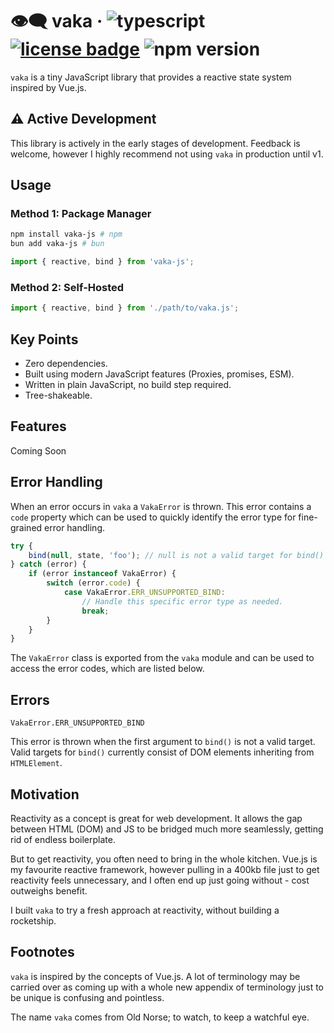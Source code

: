# 👁️‍🗨️ vaka &middot; ![typescript](https://img.shields.io/badge/language-javascript-f0db4f) [![license badge](https://img.shields.io/github/license/Kruithne/nwjs-installer?color=blue)](LICENSE) ![npm version](https://img.shields.io/npm/v/vaka-js?color=blue)

`vaka` is a tiny JavaScript library that provides a reactive state system inspired by Vue.js.

## ⚠️ Active Development

This library is actively in the early stages of development. Feedback is welcome, however I highly recommend not using `vaka` in production until v1.

## Usage

### Method 1: Package Manager

```bash
npm install vaka-js # npm
bun add vaka-js # bun
```

```js
import { reactive, bind } from 'vaka-js';
```

### Method 2: Self-Hosted

```js
import { reactive, bind } from './path/to/vaka.js';
```

## Key Points

- Zero dependencies.
- Built using modern JavaScript features (Proxies, promises, ESM).
- Written in plain JavaScript, no build step required.
- Tree-shakeable.

## Features

Coming Soon

## Error Handling

When an error occurs in `vaka` a `VakaError` is thrown. This error contains a `code` property which can be used to quickly identify the error type for fine-grained error handling.

```js
try {
	bind(null, state, 'foo'); // null is not a valid target for bind()
} catch (error) {
	if (error instanceof VakaError) {
		switch (error.code) {
			case VakaError.ERR_UNSUPPORTED_BIND:
				// Handle this specific error type as needed.
				break;
		}
	}
}
```

The `VakaError` class is exported from the `vaka` module and can be used to access the error codes, which are listed below.

## Errors

`VakaError.ERR_UNSUPPORTED_BIND`

This error is thrown when the first argument to `bind()` is not a valid target. Valid targets for `bind()` currently consist of DOM elements inheriting from `HTMLElement`.

## Motivation

Reactivity as a concept is great for web development. It allows the gap between HTML (DOM) and JS to be bridged much more seamlessly, getting rid of endless boilerplate.

But to get reactivity, you often need to bring in the whole kitchen. Vue.js is my favourite reactive framework, however pulling in a 400kb file just to get reactivity feels unnecessary, and I often end up just going without - cost outweighs benefit.

I built `vaka` to try a fresh approach at reactivity, without building a rocketship.

## Footnotes

`vaka` is inspired by the concepts of Vue.js. A lot of terminology may be carried over as coming up with a whole new appendix of terminology just to be unique is confusing and pointless.

The name `vaka` comes from Old Norse; to watch, to keep a watchful eye.